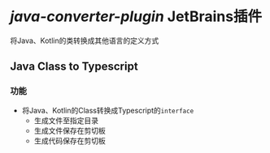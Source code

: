 *java-converter-plugin* JetBrains插件
=========================

将Java、Kotlin的类转换成其他语言的定义方式

## Java Class to Typescript
### 功能
- 将Java、Kotlin的Class转换成Typescript的`interface`
    - 生成文件至指定目录
    - 生成文件保存在剪切板
    - 生成代码保存在剪切板
